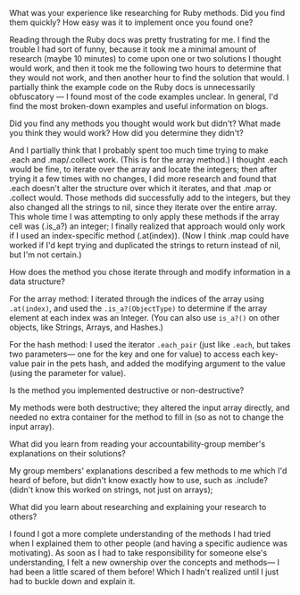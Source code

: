 What was your experience like researching for Ruby methods. Did you find them quickly? How easy was it to implement once you found one?

Reading through the Ruby docs was pretty frustrating for me. I find the trouble I had sort of funny, because it took me a minimal amount of research (maybe 10 minutes) to come upon one or two solutions I thought would work, and then it took me the following two hours to determine that they would not work, and then another hour to find the solution that would. I partially think the example code on the Ruby docs is unnecessarily obfuscatory — I found most of the code examples unclear. In general, I'd find the most broken-down examples and useful information on blogs.

Did you find any methods you thought would work but didn't? What made you think they would work? How did you determine they didn't?

And I partially think that I probably spent too much time trying to make .each and .map/.collect work. (This is for the array method.) I thought .each would be fine, to iterate over the array and locate the integers; then after trying it a few times with no changes, I did more research and found that .each doesn't alter the structure over which it iterates, and that .map or .collect would. Those methods did successfully add to the integers, but they also changed all the strings to nil, since they iterate over the entire array. This whole time I was attempting to only apply these methods if the array cell was (.is_a?) an integer; I finally realized that approach would only work if I used an index-specific method (.at(index)). (Now I think .map could have worked if I'd kept trying and duplicated the strings to return instead of nil, but I'm not certain.)

How does the method you chose iterate through and modify information in a data structure?

 For the array method: I iterated through the indices of the array using `.at(index)`, and used the `.is_a?(ObjectType)` to determine if the array element at each index was an Integer. (You can also use `is_a?()` on other objects, like Strings, Arrays, and Hashes.)

 For the hash method: I used the iterator `.each_pair` (just like `.each`, but takes two parameters— one for the key and one for value) to access each key-value pair in the pets hash, and added the modifying argument to the value (using the parameter for value).

Is the method you implemented destructive or non-destructive?

My methods were both destructive; they altered the input array directly, and needed no extra container for the method to fill in (so as not to change the input array).

What did you learn from reading your accountability-group member's explanations on their solutions?

My group members' explanations described a few methods to me which I'd heard of before, but didn't know exactly how to use, such as .include? (didn't know this worked on strings, not just on arrays);



What did you learn about researching and explaining your research to others?

I found I got a more complete understanding of the methods I had tried when I explained them to other people (and having a specific audience was motivating). As soon as I had to take responsibility for someone else's understanding, I felt a new ownership over the concepts and methods— I had been a little scared of them before! Which I hadn't realized until I just had to buckle down and explain it.